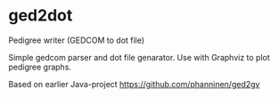 # ged2dot
Pedigree writer (GEDCOM to dot file)

Simple gedcom parser and dot file genarator. Use with Graphviz to plot pedigree graphs.

Based on earlier Java-project https://github.com/phanninen/ged2gv

